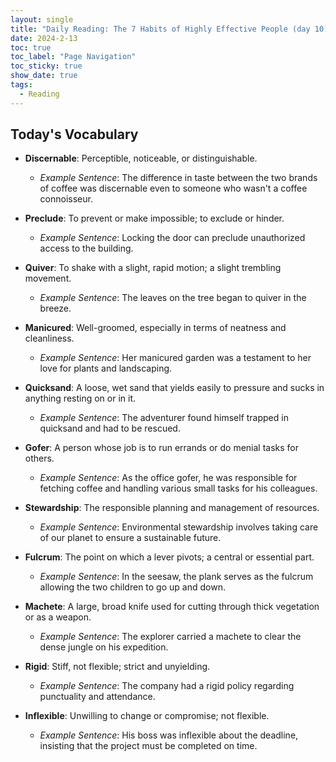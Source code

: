 ```yaml
---
layout: single
title: "Daily Reading: The 7 Habits of Highly Effective People (day 10)"
date: 2024-2-13
toc: true
toc_label: "Page Navigation"
toc_sticky: true
show_date: true
tags:
  - Reading
---
```


## Today's Vocabulary

- **Discernable**: Perceptible, noticeable, or distinguishable.

  - *Example Sentence*: The difference in taste between the two brands of coffee was discernable even to someone who wasn't a coffee connoisseur.

- **Preclude**: To prevent or make impossible; to exclude or hinder.

  - *Example Sentence*: Locking the door can preclude unauthorized access to the building.

- **Quiver**: To shake with a slight, rapid motion; a slight trembling movement.

  - *Example Sentence*: The leaves on the tree began to quiver in the breeze.

- **Manicured**: Well-groomed, especially in terms of neatness and cleanliness.

  - *Example Sentence*: Her manicured garden was a testament to her love for plants and landscaping.

- **Quicksand**: A loose, wet sand that yields easily to pressure and sucks in anything resting on or in it.

  - *Example Sentence*: The adventurer found himself trapped in quicksand and had to be rescued.

- **Gofer**: A person whose job is to run errands or do menial tasks for others.

  - *Example Sentence*: As the office gofer, he was responsible for fetching coffee and handling various small tasks for his colleagues.

- **Stewardship**: The responsible planning and management of resources.

  - *Example Sentence*: Environmental stewardship involves taking care of our planet to ensure a sustainable future.

- **Fulcrum**: The point on which a lever pivots; a central or essential part.

  - *Example Sentence*: In the seesaw, the plank serves as the fulcrum allowing the two children to go up and down.

- **Machete**: A large, broad knife used for cutting through thick vegetation or as a weapon.

  - *Example Sentence*: The explorer carried a machete to clear the dense jungle on his expedition.

- **Rigid**: Stiff, not flexible; strict and unyielding.

  - *Example Sentence*: The company had a rigid policy regarding punctuality and attendance.

- **Inflexible**: Unwilling to change or compromise; not flexible.

  - *Example Sentence*: His boss was inflexible about the deadline, insisting that the project must be completed on time.
